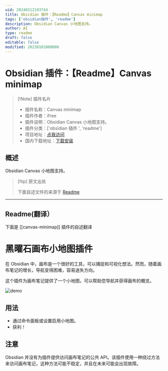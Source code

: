 ```yaml
---
uid: 20240312193744
title: Obsidian 插件：【Readme】Canvas minimap
tags: ['obsidian插件', 'readme']
description: Obsidian Canvas 小地图支持。
author: AI
type: readme
draft: false
editable: false
modified: 20230101000000
---
```


# Obsidian 插件：【Readme】Canvas minimap

> [!Note] 插件名片
> - 插件名称：Canvas minimap
> - 插件作者：ifree
> - 插件说明：Obsidian Canvas 小地图支持。
> - 插件分类：['obsidian 插件 ', 'readme']
> - 项目地址：[点我访问](https://github.com/ifree/Obsidian-canvas-minimap)
> - 国内下载地址：[下载安装](https://pkmer.cn/products/plugin/pluginMarket/?canvas-minimap)

## 概述

Obsidian Canvas 小地图支持。

> [!tip] 原文出处
>
>下面自述文件的来源于 [Readme](https://ghproxy.net/https://raw.githubusercontent.com/ifree/Obsidian-canvas-minimap/master/README.md)

---

## Readme(翻译）

下面是 [[canvas-minimap]] 插件的自述翻译

# 黑曜石画布小地图插件

在 Obsidian 中，画布是一个很好的工具，可以捕捉和可视化想法。然而，随着画布笔记的增长，导航变得困难，容易迷失方向。

这个插件为画布笔记提供了一个小地图，可以帮助您导航并获得画布的概览。

<img src="./assets/obsidian_minimap.gif" alt="demo">

## 用法

- 通过命令面板或设置启用小地图。
- 获利！

## 注意

Obsidian 并没有为插件提供访问画布笔记的公共 API。该插件使用一种绕过方法来访问画布笔记，这种方法可能不稳定，并且在未来可能会出现故障。
